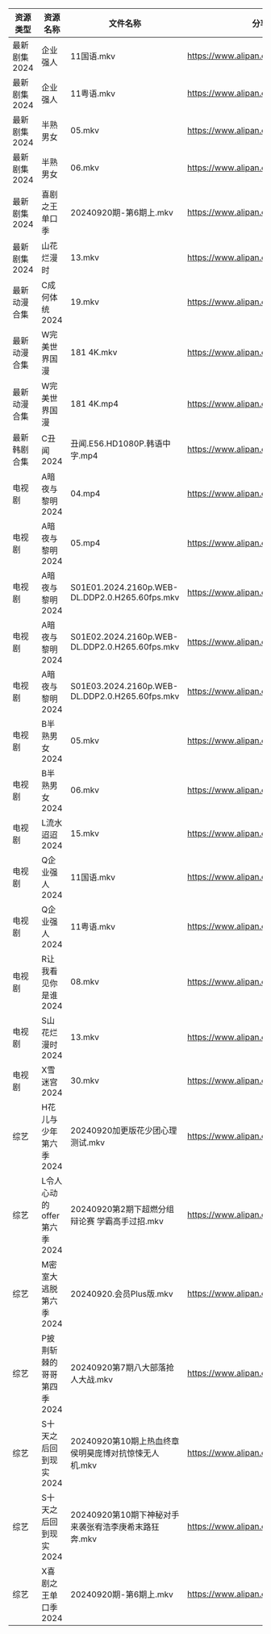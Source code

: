 | 资源类型     | 资源名称               | 文件名称                                           | 分享链接                                 | 更新时间                |
| -------- | ------------------ | ---------------------------------------------- | ------------------------------------ | ------------------- |
| 最新剧集2024 | 企业强人               | 11国语.mkv                                       | https://www.alipan.com/s/s86MN5SKLce | 2024-09-20 14:12:28 |
| 最新剧集2024 | 企业强人               | 11粤语.mkv                                       | https://www.alipan.com/s/s86MN5SKLce | 2024-09-20 14:12:28 |
| 最新剧集2024 | 半熟男女               | 05.mkv                                         | https://www.alipan.com/s/xyNNK54EkcG | 2024-09-20 14:12:34 |
| 最新剧集2024 | 半熟男女               | 06.mkv                                         | https://www.alipan.com/s/xyNNK54EkcG | 2024-09-20 14:12:34 |
| 最新剧集2024 | 喜剧之王单口季            | 20240920期-第6期上.mkv                             | https://www.alipan.com/s/wzA5RSW4PaC | 2024-09-20 14:12:50 |
| 最新剧集2024 | 山花烂漫时              | 13.mkv                                         | https://www.alipan.com/s/p1pmtJMhDSB | 2024-09-20 00:12:57 |
| 最新动漫合集   | C成何体统2024          | 19.mkv                                         | https://www.alipan.com/s/PwaAbN16cec | 2024-09-20 12:10:39 |
| 最新动漫合集   | W完美世界国漫            | 181 4K.mkv                                     | https://www.alipan.com/s/hfMxL2dqhGu | 2024-09-20 00:12:18 |
| 最新动漫合集   | W完美世界国漫            | 181 4K.mp4                                     | https://www.alipan.com/s/hfMxL2dqhGu | 2024-09-20 00:12:18 |
| 最新韩剧合集   | C丑闻2024            | 丑闻.E56.HD1080P.韩语中字.mp4                        | https://www.alipan.com/s/J114XwZcFVg | 2024-09-20 14:11:43 |
| 电视剧      | A暗夜与黎明2024         | 04.mp4                                         | https://www.alipan.com/s/nmftAveTn6d | 2024-09-20 09:12:08 |
| 电视剧      | A暗夜与黎明2024         | 05.mp4                                         | https://www.alipan.com/s/nmftAveTn6d | 2024-09-20 09:12:07 |
| 电视剧      | A暗夜与黎明2024         | S01E01.2024.2160p.WEB-DL.DDP2.0.H265.60fps.mkv | https://www.alipan.com/s/nmftAveTn6d | 2024-09-20 09:12:07 |
| 电视剧      | A暗夜与黎明2024         | S01E02.2024.2160p.WEB-DL.DDP2.0.H265.60fps.mkv | https://www.alipan.com/s/nmftAveTn6d | 2024-09-20 09:12:07 |
| 电视剧      | A暗夜与黎明2024         | S01E03.2024.2160p.WEB-DL.DDP2.0.H265.60fps.mkv | https://www.alipan.com/s/nmftAveTn6d | 2024-09-20 09:12:06 |
| 电视剧      | B半熟男女2024          | 05.mkv                                         | https://www.alipan.com/s/8MeBucp622T | 2024-09-20 14:05:23 |
| 电视剧      | B半熟男女2024          | 06.mkv                                         | https://www.alipan.com/s/8MeBucp622T | 2024-09-20 14:05:22 |
| 电视剧      | L流水迢迢2024          | 15.mkv                                         | https://www.alipan.com/s/LuYcq2TQha5 | 2024-09-20 19:06:28 |
| 电视剧      | Q企业强人2024          | 11国语.mkv                                       | https://www.alipan.com/s/ANQrk2VbMA4 | 2024-09-20 14:07:27 |
| 电视剧      | Q企业强人2024          | 11粤语.mkv                                       | https://www.alipan.com/s/ANQrk2VbMA4 | 2024-09-20 14:07:26 |
| 电视剧      | R让我看见你是谁2024       | 08.mkv                                         | https://www.alipan.com/s/WUFr3pNB3Wd | 2024-09-20 19:06:54 |
| 电视剧      | S山花烂漫时2024         | 13.mkv                                         | https://www.alipan.com/s/jmHaJBN2VLu | 2024-09-20 00:07:07 |
| 电视剧      | X雪迷宫2024           | 30.mkv                                         | https://www.alipan.com/s/aNWhabiRP3d | 2024-09-20 19:07:42 |
| 综艺       | H花儿与少年第六季2024      | 20240920加更版花少团心理测试.mkv                         | https://www.alipan.com/s/etrBePtYsJ7 | 2024-09-20 14:09:54 |
| 综艺       | L令人心动的offer第六季2024 | 20240920第2期下超燃分组辩论赛 学霸高手过招.mkv                 | https://www.alipan.com/s/wF4mBRf7vAS | 2024-09-20 14:10:09 |
| 综艺       | M密室大逃脱第六季2024      | 20240920.会员Plus版.mkv                           | https://www.alipan.com/s/3F599jmMJTn | 2024-09-20 14:10:18 |
| 综艺       | P披荆斩棘的哥哥第四季2024    | 20240920第7期八大部落抢人大战.mkv                        | https://www.alipan.com/s/94NT9iGe94e | 2024-09-20 14:10:37 |
| 综艺       | S十天之后回到现实2024      | 20240920第10期上热血终章侯明昊庞博对抗惊悚无人机.mkv              | https://www.alipan.com/s/8UZE34cCGTv | 2024-09-20 14:10:50 |
| 综艺       | S十天之后回到现实2024      | 20240920第10期下神秘对手来袭张宥浩李庚希末路狂奔.mkv              | https://www.alipan.com/s/8UZE34cCGTv | 2024-09-20 14:10:50 |
| 综艺       | X喜剧之王单口季2024       | 20240920期-第6期上.mkv                             | https://www.alipan.com/s/6bB6eDj37Y6 | 2024-09-20 14:11:21 |
